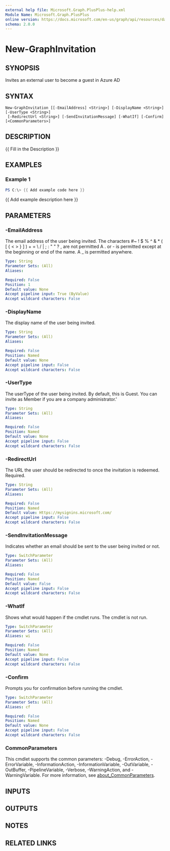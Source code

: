 ```yaml
---
external help file: Microsoft.Graph.PlusPlus-help.xml
Module Name: Microsoft.Graph.PlusPlus
online version: https://docs.microsoft.com/en-us/graph/api/resources/datetimecolumn?view=graph-rest-1.0
schema: 2.0.0
---
```


# New-GraphInvitation

## SYNOPSIS
Invites an external user to become a guest in Azure AD

## SYNTAX

```
New-GraphInvitation [[-EmailAddress] <String>] [-DisplayName <String>] [-UserType <String>]
 [-RedirectUrl <String>] [-SendInvitationMessage] [-WhatIf] [-Confirm] [<CommonParameters>]
```

## DESCRIPTION
{{ Fill in the Description }}

## EXAMPLES

### Example 1
```powershell
PS C:\> {{ Add example code here }}
```

{{ Add example description here }}

## PARAMETERS

### -EmailAddress
The email address of the user being invited.
The characters  #~ !
$ %  ^  & * ( \[ { \< \> } \] ) +  = \ /  | ; : " " ?
, are not permitted
A  .
or - is permitted except at the beginning or end of the name.
A _  is permitted anywhere.

```yaml
Type: String
Parameter Sets: (All)
Aliases:

Required: False
Position: 1
Default value: None
Accept pipeline input: True (ByValue)
Accept wildcard characters: False
```

### -DisplayName
The display name of the user being invited.

```yaml
Type: String
Parameter Sets: (All)
Aliases:

Required: False
Position: Named
Default value: None
Accept pipeline input: False
Accept wildcard characters: False
```

### -UserType
The userType of the user being invited.
By default, this is Guest.
You can invite as Member if you are a company administrator.'

```yaml
Type: String
Parameter Sets: (All)
Aliases:

Required: False
Position: Named
Default value: None
Accept pipeline input: False
Accept wildcard characters: False
```

### -RedirectUrl
The URL the user should be redirected to once the invitation is redeemed.
Required.

```yaml
Type: String
Parameter Sets: (All)
Aliases:

Required: False
Position: Named
Default value: Https://mysignins.microsoft.com/
Accept pipeline input: False
Accept wildcard characters: False
```

### -SendInvitationMessage
Indicates whether an email should be sent to the user being invited or not.

```yaml
Type: SwitchParameter
Parameter Sets: (All)
Aliases:

Required: False
Position: Named
Default value: False
Accept pipeline input: False
Accept wildcard characters: False
```

### -WhatIf
Shows what would happen if the cmdlet runs.
The cmdlet is not run.

```yaml
Type: SwitchParameter
Parameter Sets: (All)
Aliases: wi

Required: False
Position: Named
Default value: None
Accept pipeline input: False
Accept wildcard characters: False
```

### -Confirm
Prompts you for confirmation before running the cmdlet.

```yaml
Type: SwitchParameter
Parameter Sets: (All)
Aliases: cf

Required: False
Position: Named
Default value: None
Accept pipeline input: False
Accept wildcard characters: False
```

### CommonParameters
This cmdlet supports the common parameters: -Debug, -ErrorAction, -ErrorVariable, -InformationAction, -InformationVariable, -OutVariable, -OutBuffer, -PipelineVariable, -Verbose, -WarningAction, and -WarningVariable. For more information, see [about_CommonParameters](http://go.microsoft.com/fwlink/?LinkID=113216).

## INPUTS

## OUTPUTS

## NOTES

## RELATED LINKS
